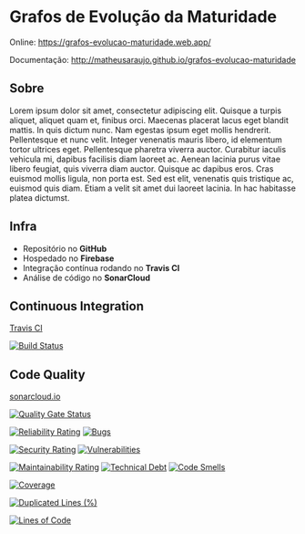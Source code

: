 # Grafos de Evolução da Maturidade

Online: https://grafos-evolucao-maturidade.web.app/

Documentação: http://matheusaraujo.github.io/grafos-evolucao-maturidade

## Sobre
Lorem ipsum dolor sit amet, consectetur adipiscing elit. Quisque a turpis aliquet, aliquet quam et, finibus orci. Maecenas placerat lacus eget blandit mattis. In quis dictum nunc. Nam egestas ipsum eget mollis hendrerit. Pellentesque et nunc velit. Integer venenatis mauris libero, id elementum tortor ultrices eget. Pellentesque pharetra viverra auctor. Curabitur iaculis vehicula mi, dapibus facilisis diam laoreet ac. Aenean lacinia purus vitae libero feugiat, quis viverra diam auctor. Quisque ac dapibus eros. Cras euismod mollis ligula, non porta est. Sed est elit, venenatis quis tristique ac, euismod quis diam. Etiam a velit sit amet dui laoreet lacinia. In hac habitasse platea dictumst.

## Infra
- Repositório no **GitHub**
- Hospedado no **Firebase**
- Integração contínua rodando no **Travis CI**
- Análise de código no **SonarCloud**

## Continuous Integration

[Travis CI](https://travis-ci.com/matheusaraujo/grafos-evolucao-maturidade)

[![Build Status](https://travis-ci.com/matheusaraujo/grafos-evolucao-maturidade.svg?branch=master)](https://travis-ci.com/matheusaraujo/grafos-evolucao-maturidade)

## Code Quality

[sonarcloud.io](https://sonarcloud.io/dashboard?id=matheusaraujo_grafos-evolucao-maturidade)

[![Quality Gate Status](https://sonarcloud.io/api/project_badges/measure?project=matheusaraujo_grafos-evolucao-maturidade&metric=alert_status)](https://sonarcloud.io/dashboard?id=matheusaraujo_grafos-evolucao-maturidade)

[![Reliability Rating](https://sonarcloud.io/api/project_badges/measure?project=matheusaraujo_grafos-evolucao-maturidade&metric=reliability_rating)](https://sonarcloud.io/dashboard?id=matheusaraujo_grafos-evolucao-maturidade)
[![Bugs](https://sonarcloud.io/api/project_badges/measure?project=matheusaraujo_grafos-evolucao-maturidade&metric=bugs)](https://sonarcloud.io/dashboard?id=matheusaraujo_grafos-evolucao-maturidade)

[![Security Rating](https://sonarcloud.io/api/project_badges/measure?project=matheusaraujo_grafos-evolucao-maturidade&metric=security_rating)](https://sonarcloud.io/dashboard?id=matheusaraujo_grafos-evolucao-maturidade)
[![Vulnerabilities](https://sonarcloud.io/api/project_badges/measure?project=matheusaraujo_grafos-evolucao-maturidade&metric=vulnerabilities)](https://sonarcloud.io/dashboard?id=matheusaraujo_grafos-evolucao-maturidade)

[![Maintainability Rating](https://sonarcloud.io/api/project_badges/measure?project=matheusaraujo_grafos-evolucao-maturidade&metric=sqale_rating)](https://sonarcloud.io/dashboard?id=matheusaraujo_grafos-evolucao-maturidade)
[![Technical Debt](https://sonarcloud.io/api/project_badges/measure?project=matheusaraujo_grafos-evolucao-maturidade&metric=sqale_index)](https://sonarcloud.io/dashboard?id=matheusaraujo_grafos-evolucao-maturidade)
[![Code Smells](https://sonarcloud.io/api/project_badges/measure?project=matheusaraujo_grafos-evolucao-maturidade&metric=code_smells)](https://sonarcloud.io/dashboard?id=matheusaraujo_grafos-evolucao-maturidade)

[![Coverage](https://sonarcloud.io/api/project_badges/measure?project=matheusaraujo_grafos-evolucao-maturidade&metric=coverage)](https://sonarcloud.io/dashboard?id=matheusaraujo_grafos-evolucao-maturidade)

[![Duplicated Lines (%)](https://sonarcloud.io/api/project_badges/measure?project=matheusaraujo_grafos-evolucao-maturidade&metric=duplicated_lines_density)](https://sonarcloud.io/dashboard?id=matheusaraujo_grafos-evolucao-maturidade)

[![Lines of Code](https://sonarcloud.io/api/project_badges/measure?project=matheusaraujo_grafos-evolucao-maturidade&metric=ncloc)](https://sonarcloud.io/dashboard?id=matheusaraujo_grafos-evolucao-maturidade)